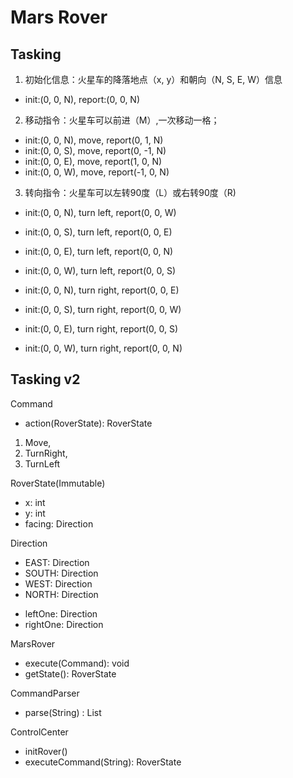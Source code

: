 # Mars Rover
## Tasking

1. 初始化信息：火星车的降落地点（x, y）和朝向（N, S, E, W）信息

- init:(0, 0, N), report:(0, 0, N)

2. 移动指令：火星车可以前进（M）,一次移动一格；
- init:(0, 0, N), move, report(0, 1, N)
- init:(0, 0, S), move, report(0, -1, N)
- init:(0, 0, E), move, report(1, 0, N)
- init:(0, 0, W), move, report(-1, 0, N)

3. 转向指令：火星车可以左转90度（L）或右转90度（R)
- init:(0, 0, N), turn left, report(0, 0, W)
- init:(0, 0, S), turn left, report(0, 0, E)
- init:(0, 0, E), turn left, report(0, 0, N)
- init:(0, 0, W), turn left, report(0, 0, S)

- init:(0, 0, N), turn right, report(0, 0, E)
- init:(0, 0, S), turn right, report(0, 0, W)
- init:(0, 0, E), turn right, report(0, 0, S)
- init:(0, 0, W), turn right, report(0, 0, N)

## Tasking v2
Command
+ action(RoverState): RoverState
1. Move, 
2. TurnRight, 
3. TurnLeft

RoverState(Immutable)
- x: int
- y: int
- facing: Direction

Direction
- EAST: Direction
- SOUTH: Direction
- WEST: Direction
- NORTH: Direction
+ leftOne: Direction
+ rightOne: Direction

MarsRover
+ execute(Command): void
+ getState(): RoverState

CommandParser
+ parse(String) : List<Command>

ControlCenter
+ initRover()
+ executeCommand(String): RoverState
